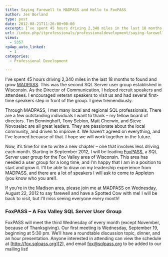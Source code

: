 ```yaml
---
title: Saying Farewell to MADPASS and Hello to FoxPASS
author: Jes Borland
type: post
date: 2012-08-21T11:26:00+00:00
excerpt: I’ve spent 45 hours driving 2,340 miles in the last 18 months to found and grow MADPASS. Now, it’s time for me to write a new chapter.
url: /index.php/itprofessionals/professionaldevelopment/saying-farewell-to-madpass-and/
views:
  - 5357
rp4wp_auto_linked:
  - 1
categories:
  - Professional Development

---
```

I’ve spent 45 hours driving 2,340 miles in the last 18 months to found and grow [MADPASS][1]. This was the second SQL Server user group established in Wisconsin. As the Director of Communication, I helped recruit speakers and attendees. I encouraged veteran speakers to visit us and had several first-time speakers step in front of the group. I grew tremendously.

Through MADPASS, I met many local and regional SQL professionals. There are a few outstanding individuals I want to thank – my fellow board of directors. Tim Benninghoff, Tony Sebion, Matt Cherwin, and Steve Novoselac are all great leaders. They are passionate about the local community, and driven to improve it. We haven’t agreed on everything, and I’ve learned because of that. I hope we will work together in the future.

Now, it’s time for me to write a new chapter – one that involves less driving each month. Starting in September 2012, I will be leading [FoxPASS][2], a SQL Server user group for the Fox Valley area of Wisconsin. This area has needed a user group for a long time, and I’m happy that I am in a position to start and grow it. I’ll be able to draw on my leadership experience from MADPASS, and there are a lot of speakers I will ask to come to Appleton (you know who you are!).

If you’re in the Madison area, please join me at MADPASS on Wednesday, August 22, 2012 to say farewell and have a Spotted Cow with me! I will be back to visit, but I’ll miss seeing everyone every month!

### FoxPASS – A Fox Valley SQL Server User Group

FoxPASS will meet the third Wednesday of every month (except November, because of Thanksgiving). Our first meeting is Wednesday, September 19, beginning at 5:30 pm. We’ll have a roundtable discussion topic, dinner, and an hour presentation. Anyone interested in attending can view the schedule at [http://fox.sqlpass.org][2], and email <fox@sqlpass.org> to be added to our mailing list!

 [1]: http://www.madpass.org/
 [2]: http://fox.sqlpass.org/